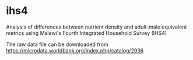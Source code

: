 # ihs4


Analysis of differences between nutrient density and adult-male equivalent metrics using Malawi's Fourth Integrated Household Survey (IHS4)


The raw data file can be downloaded from https://microdata.worldbank.org/index.php/catalog/2936

